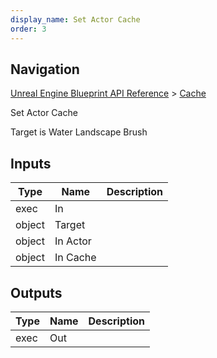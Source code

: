 ```yaml
---
display_name: Set Actor Cache
order: 3
---
```

## Navigation

[Unreal Engine Blueprint API Reference](https://dev.epicgames.com/documentation/en-us/unreal-engine/BlueprintAPI) > [Cache](https://dev.epicgames.com/documentation/en-us/unreal-engine/BlueprintAPI/Cache)

Set Actor Cache

Target is Water Landscape Brush

## Inputs

| Type | Name | Description |
| --- | --- | --- |
| exec | In |  |
| object | Target |  |
| object | In Actor |  |
| object | In Cache |  |

## Outputs

| Type | Name | Description |
| --- | --- | --- |
| exec | Out |  |
